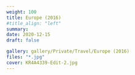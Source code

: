 ```yaml
---
weight: 100
title: Europe (2016)
#title_align: "left"
summary: 
date: 2020-12-15
draft: false

gallery: gallery/Private/Travel/Europe (2016)
files: "*.jpg"
cover: KR4A4339-Edit-2.jpg
---
```

